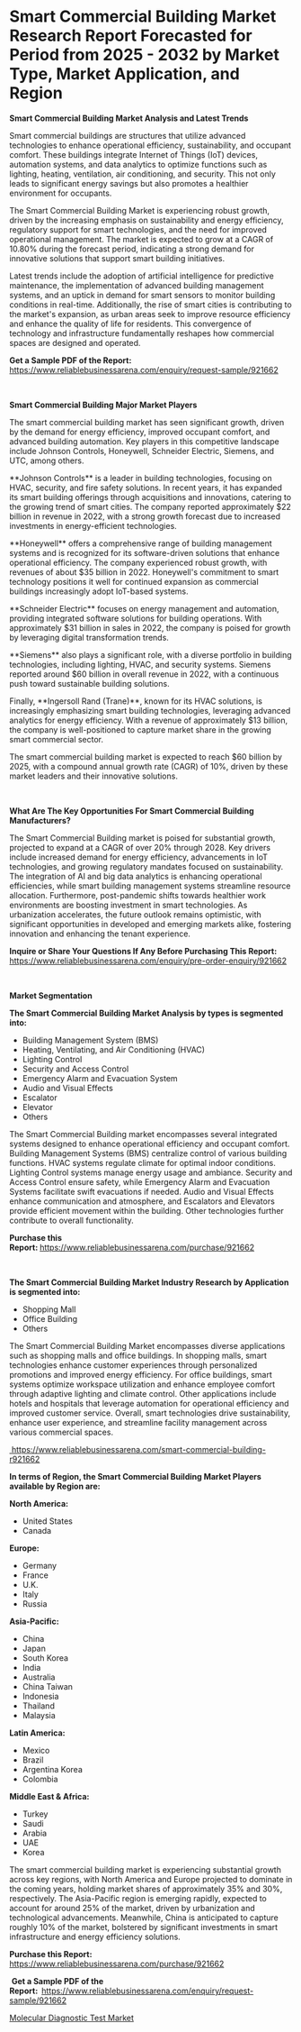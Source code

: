 <p><h1>Smart Commercial Building Market Research Report Forecasted for Period from 2025 -  2032 by Market Type, Market Application, and Region</h1></p><p><strong>Smart Commercial Building Market Analysis and Latest Trends</strong></p>
<p><p>Smart commercial buildings are structures that utilize advanced technologies to enhance operational efficiency, sustainability, and occupant comfort. These buildings integrate Internet of Things (IoT) devices, automation systems, and data analytics to optimize functions such as lighting, heating, ventilation, air conditioning, and security. This not only leads to significant energy savings but also promotes a healthier environment for occupants.</p><p>The Smart Commercial Building Market is experiencing robust growth, driven by the increasing emphasis on sustainability and energy efficiency, regulatory support for smart technologies, and the need for improved operational management. The market is expected to grow at a CAGR of 10.80% during the forecast period, indicating a strong demand for innovative solutions that support smart building initiatives.</p><p>Latest trends include the adoption of artificial intelligence for predictive maintenance, the implementation of advanced building management systems, and an uptick in demand for smart sensors to monitor building conditions in real-time. Additionally, the rise of smart cities is contributing to the market's expansion, as urban areas seek to improve resource efficiency and enhance the quality of life for residents. This convergence of technology and infrastructure fundamentally reshapes how commercial spaces are designed and operated.</p></p>
<p><strong>Get a Sample PDF of the Report:&nbsp;</strong> <a href="https://www.reliablebusinessarena.com/enquiry/request-sample/921662?utm_campaign=2177&utm_medium=2&utm_source=Github&utm_content=ia&utm_term=05032025&utm_id=smart-commercial-building">https://www.reliablebusinessarena.com/enquiry/request-sample/921662</a></p>
<p>&nbsp;</p>
<p><strong>Smart Commercial Building Major Market Players</strong></p>
<p><p>The smart commercial building market has seen significant growth, driven by the demand for energy efficiency, improved occupant comfort, and advanced building automation. Key players in this competitive landscape include Johnson Controls, Honeywell, Schneider Electric, Siemens, and UTC, among others.</p><p>**Johnson Controls** is a leader in building technologies, focusing on HVAC, security, and fire safety solutions. In recent years, it has expanded its smart building offerings through acquisitions and innovations, catering to the growing trend of smart cities. The company reported approximately $22 billion in revenue in 2022, with a strong growth forecast due to increased investments in energy-efficient technologies.</p><p>**Honeywell** offers a comprehensive range of building management systems and is recognized for its software-driven solutions that enhance operational efficiency. The company experienced robust growth, with revenues of about $35 billion in 2022. Honeywell's commitment to smart technology positions it well for continued expansion as commercial buildings increasingly adopt IoT-based systems.</p><p>**Schneider Electric** focuses on energy management and automation, providing integrated software solutions for building operations. With approximately $31 billion in sales in 2022, the company is poised for growth by leveraging digital transformation trends.</p><p>**Siemens** also plays a significant role, with a diverse portfolio in building technologies, including lighting, HVAC, and security systems. Siemens reported around $60 billion in overall revenue in 2022, with a continuous push toward sustainable building solutions.</p><p>Finally, **Ingersoll Rand (Trane)**, known for its HVAC solutions, is increasingly emphasizing smart building technologies, leveraging advanced analytics for energy efficiency. With a revenue of approximately $13 billion, the company is well-positioned to capture market share in the growing smart commercial sector.</p><p>The smart commercial building market is expected to reach $60 billion by 2025, with a compound annual growth rate (CAGR) of 10%, driven by these market leaders and their innovative solutions.</p></p>
<p>&nbsp;</p>
<p><strong>What Are The Key Opportunities For Smart Commercial Building Manufacturers?</strong></p>
<p><p>The Smart Commercial Building market is poised for substantial growth, projected to expand at a CAGR of over 20% through 2028. Key drivers include increased demand for energy efficiency, advancements in IoT technologies, and growing regulatory mandates focused on sustainability. The integration of AI and big data analytics is enhancing operational efficiencies, while smart building management systems streamline resource allocation. Furthermore, post-pandemic shifts towards healthier work environments are boosting investment in smart technologies. As urbanization accelerates, the future outlook remains optimistic, with significant opportunities in developed and emerging markets alike, fostering innovation and enhancing the tenant experience.</p></p>
<p><strong>Inquire or Share Your Questions If Any Before Purchasing This Report:</strong> <a href="https://www.reliablebusinessarena.com/enquiry/pre-order-enquiry/921662?utm_campaign=2177&utm_medium=2&utm_source=Github&utm_content=ia&utm_term=05032025&utm_id=smart-commercial-building">https://www.reliablebusinessarena.com/enquiry/pre-order-enquiry/921662</a></p>
<p>&nbsp;</p>
<p><strong>Market Segmentation</strong></p>
<p><strong>The Smart Commercial Building Market Analysis by types is segmented into:</strong></p>
<p><ul><li>Building Management System (BMS)</li><li>Heating, Ventilating, and Air Conditioning (HVAC)</li><li>Lighting Control</li><li>Security and Access Control</li><li>Emergency Alarm and Evacuation System</li><li>Audio and Visual Effects</li><li>Escalator</li><li>Elevator</li><li>Others</li></ul></p>
<p><p>The Smart Commercial Building market encompasses several integrated systems designed to enhance operational efficiency and occupant comfort. Building Management Systems (BMS) centralize control of various building functions. HVAC systems regulate climate for optimal indoor conditions. Lighting Control systems manage energy usage and ambiance. Security and Access Control ensure safety, while Emergency Alarm and Evacuation Systems facilitate swift evacuations if needed. Audio and Visual Effects enhance communication and atmosphere, and Escalators and Elevators provide efficient movement within the building. Other technologies further contribute to overall functionality.</p></p>
<p><strong>Purchase this Report:&nbsp;</strong><a href="https://www.reliablebusinessarena.com/purchase/921662?utm_campaign=2177&utm_medium=2&utm_source=Github&utm_content=ia&utm_term=05032025&utm_id=smart-commercial-building">https://www.reliablebusinessarena.com/purchase/921662</a></p>
<p>&nbsp;</p>
<p><strong>The Smart Commercial Building Market Industry Research by Application is segmented into:</strong></p>
<p><ul><li>Shopping Mall</li><li>Office Building</li><li>Others</li></ul></p>
<p><p>The Smart Commercial Building Market encompasses diverse applications such as shopping malls and office buildings. In shopping malls, smart technologies enhance customer experiences through personalized promotions and improved energy efficiency. For office buildings, smart systems optimize workspace utilization and enhance employee comfort through adaptive lighting and climate control. Other applications include hotels and hospitals that leverage automation for operational efficiency and improved customer service. Overall, smart technologies drive sustainability, enhance user experience, and streamline facility management across various commercial spaces.</p></p>
<p><a href="https://www.reliablebusinessarena.com/smart-commercial-building-r921662?utm_campaign=2177&utm_medium=2&utm_source=Github&utm_content=ia&utm_term=05032025&utm_id=smart-commercial-building">&nbsp;https://www.reliablebusinessarena.com/smart-commercial-building-r921662</a></p>
<p><strong>In terms of Region, the Smart Commercial Building Market Players available by Region are:</strong></p>
<p>
    <p> <strong> North America: </strong>
        <ul>
            <li>United States</li>
            <li>Canada</li>
        </ul>
        </p> 
    <p> <strong> Europe: </strong>
        <ul>
            <li>Germany</li>
            <li>France</li>
            <li>U.K.</li>
            <li>Italy</li>
            <li>Russia</li>
        </ul>
        </p> 
    <p> <strong> Asia-Pacific: </strong>
        <ul>
            <li>China</li>
            <li>Japan</li>
            <li>South Korea</li>
            <li>India</li>
            <li>Australia</li>
            <li>China Taiwan</li>
            <li>Indonesia</li>
            <li>Thailand</li>
            <li>Malaysia</li>
        </ul>
        </p> 
    <p> <strong> Latin America: </strong>
        <ul>
            <li>Mexico</li>
            <li>Brazil</li>
            <li>Argentina Korea</li>
            <li>Colombia</li>
        </ul>
        </p> 
    <p> <strong> Middle East & Africa: </strong>
        <ul>
            <li>Turkey</li>
            <li>Saudi</li>
            <li>Arabia</li>
            <li>UAE</li>
            <li>Korea</li>
        </ul>
    </p>
    </p>
<p><p>The smart commercial building market is experiencing substantial growth across key regions, with North America and Europe projected to dominate in the coming years, holding market shares of approximately 35% and 30%, respectively. The Asia-Pacific region is emerging rapidly, expected to account for around 25% of the market, driven by urbanization and technological advancements. Meanwhile, China is anticipated to capture roughly 10% of the market, bolstered by significant investments in smart infrastructure and energy efficiency solutions.</p></p>
<p><strong>Purchase this Report: </strong><a href="https://www.reliablebusinessarena.com/purchase/921662?utm_campaign=2177&utm_medium=2&utm_source=Github&utm_content=ia&utm_term=05032025&utm_id=smart-commercial-building">https://www.reliablebusinessarena.com/purchase/921662</a></p>
<p>&nbsp;<strong>Get a Sample PDF of the Report:&nbsp;&nbsp;</strong><a href="https://www.reliablebusinessarena.com/enquiry/request-sample/921662?utm_campaign=2177&utm_medium=2&utm_source=Github&utm_content=ia&utm_term=05032025&utm_id=smart-commercial-building">https://www.reliablebusinessarena.com/enquiry/request-sample/921662</a></p>
<p><strong></strong></p>
<p><p><a href="https://github.com/SamiaChowdhury801/Market-Research-Report-List-1/blob/main/molecular-diagnostic-test-market.md?utm_campaign=2177&utm_medium=2&utm_source=Github&utm_content=ia&utm_term=05032025&utm_id=smart-commercial-building">Molecular Diagnostic Test Market</a></p></p>